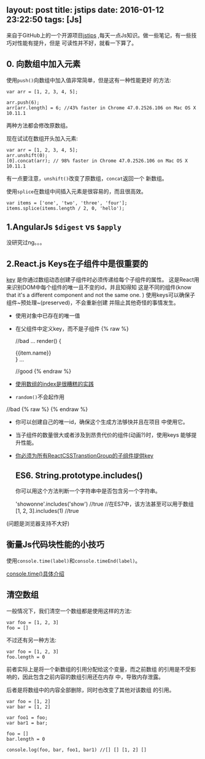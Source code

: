layout: post
title: jstips
date: 2016-01-12 23:22:50
tags: [Js]
---

来自于GitHub上的一个开源项目[jstips](https://github.com/loverajoel/jstips)
,每天一点Js知识。做一些笔记，有一些技巧对性能有提升，但是
可读性并不好，就看一下算了。
<!-- more -->

## 0. 向数组中加入元素
使用`push()`向数组中加入值非常简单，但是这有一种性能更好
的方法:


    var arr = [1, 2, 3, 4, 5];
    
    arr.push(6);
    arr[arr.length] = 6; //43% faster in Chrome 47.0.2526.106 on Mac OS X 10.11.1

两种方法都会修改原数组。

现在试试在数组开头加入元素:

    var arr = [1, 2, 3, 4, 5];
    arr.unshift(0);
    [0].concat(arr); // 98% faster in Chrome 47.0.2526.106 on Mac OS X 10.11.1

有一点要注意，`unshift()`改变了原数组，`concat`返回一个
新数组。

使用`splice`在数组中间插入元素是很容易的，而且很高效。

    var items = ['one', 'two', 'three', 'four'];
    items.splice(items.length / 2, 0, 'hello');


## 1.AngularJs `$digest` vs `$apply`
没研究过ng。。。

## 2.React.js Keys在子组件中是很重要的
[key](https://facebook.github.io/react/docs/multiple-components.html#dynamic-children)
是你通过数组动态创建子组件时必须传递给每个子组件的属性。
这是React用来识别DOM中每个组件的唯一且不变的id，并且知得知
这是不同的组件(know that it's a different component and not the same one. )
使用keys可以确保子组件~预处理~(preserved)，不会重新创建
并阻止其他奇怪的事情发生。
- 使用对象中已存在的唯一值
- 在父组件中定义key，而不是子组件
{% raw %}

    //bad
    ...
    render() {
        <div key={{item.key}}>{{item.name}}</div>
    }
    ...
    
    //good
    <MyComponent key={{item.key}}/>
{% endraw %}
- [使用数组的index是很糟糕的实践](https://medium.com/@robinpokorny/index-as-a-key-is-an-anti-pattern-e0349aece318#.44zfpwn60)
- `random()`不会起作用


//bad
{% raw %}
<MyComponent key={{Math.random()}}/>
{% endraw %}
- 你可以创建自己的唯一id，确保这个生成方法够快并且在项目
中使用它。
- 当子组件的数量很大或者涉及到昂贵代价的组件(动画?)时，使用keys
能够提升性能。
- [你必须为所有ReactCSSTranstionGroup的子组件提供key](http://docs.reactjs-china.com/react/docs/animation.html)


    ## ES6. String.prototype.includes()
    你可以用这个方法判断一个字符串中是否包含另一个字符串。
    
    'showonne'.includes('show') //true
    //在ES7中，该方法甚至可以用于数组
    [1, 2, 3].includes(1) //true

(问题是浏览器支持不大好)

## 衡量Js代码块性能的小技巧
使用`console.time(label)`和`console.timeEnd(label)`。

[console.time()具体介绍](https://developer.mozilla.org/zh-CN/docs/Web/API/Console/time)


## 清空数组
一般情况下，我们清空一个数组都是使用这样的方法:

    var foo = [1, 2, 3]
    foo = []

不过还有另一种方法:

    var foo = [1, 2, 3]
    foo.length = 0

前者实际上是将一个新数组的引用分配给这个变量，而之前数组
的引用是不受影响的，因此包含之前内容的数组引用还在内存
中，导致内存泄露。

后者是将数组中的内容全部删除，同时也改变了其他对该数组
的引用。

    var foo = [1, 2]
    var bar = [1, 2]
    
    var foo1 = foo;
    var bar1 = bar;
    
    foo = []
    bar.length = 0
    
    console.log(foo, bar, foo1, bar1) //[] [] [1, 2] []














